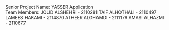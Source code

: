 Senior Project Name: YASSER Application <br />
Team Members:
JOUD ALSHEHRI - 2110281
TAIF ALHOTHALI - 2110497
LAMEES HAKAMI - 2114870
ATHEER ALGHAMDI - 2111179
AMASI ALHAZMI - 2110677
